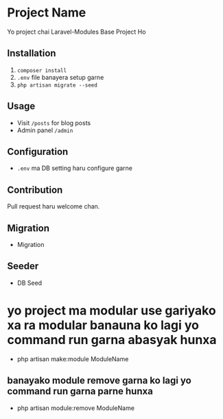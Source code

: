 # Project Name

Yo project chai Laravel-Modules Base Project Ho 

## Installation

1. `composer install`
2. `.env` file banayera setup garne
3. `php artisan migrate --seed`

## Usage

-   Visit `/posts` for blog posts
-   Admin panel `/admin`

## Configuration

-   `.env` ma DB setting haru configure garne
  
## Contribution

Pull request haru welcome chan.

## Migration

- Migration 

## Seeder 
- DB Seed 

<!-- Modular banaune tarika -->

# yo project ma modular use gariyako xa ra modular banauna ko lagi yo command run garna abasyak hunxa

- php artisan make:module ModuleName

<!-- Modular lai remove garne tarika -->

## banayako module remove garna ko lagi yo command run garna parne hunxa

 - php artisan module:remove ModuleName
